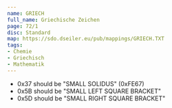 ```yaml
---
name: GRIECH
full_name: Griechische Zeichen
page: 72/1
disc: Standard
map: https://sdo.dseiler.eu/pub/mappings/GRIECH.TXT
tags:
- Chemie
- Griechisch
- Mathematik
---
```


- 0x37 should be "SMALL SOLIDUS" (0xFE67)
- 0x5B should be "SMALL LEFT SQUARE BRACKET"
- 0x5D should be "SMALL RIGHT SQUARE BRACKET"
